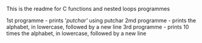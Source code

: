 This is the readme for C functions and nested loops programmes

1st programme - prints '_putchar'_ using putchar
2md programme - prints the alphabet, in lowercase, followed by a new line
3rd programme - prints 10 times the alphabet, in lowercase, followed by a new line
